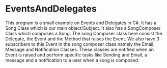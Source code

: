 # EventsAndDelegates
This program is a small example on Events and Delegates in C#. It has a Song Class which is our main object/Subject.
It also has a SongComposer Class which composes a Song. The song Composer class here consist the Delegate, the Event and the Method that raises the Event.
We also have 3 subscribers to this Event in the song composer class namely the Email, Message and Notification Classes.
These classes are notified when an Event is raised and perform specific tasks like Sending and Email, a message and a notification
to a user when a song is composed.
